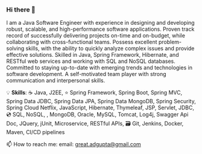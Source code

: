 ### Hi there 👋
I am a Java Software Engineer with experience in designing and developing robust, scalable, and high-performance software applications. Proven track record
of successfully delivering projects on-time and on-budget, while collaborating with cross-functional teams. Possess excellent problem-solving skills, with the ability to quickly analyze complex issues and provide effective solutions. Skilled in Java, Spring Framework, Hibernate, and RESTful web services and working with SQL and NoSQL databases. Committed to staying up-to-date with emerging trends and technologies in software development. A self-motivated team player with strong communication and interpersonal skills.

:bulb: **Skills**: :coffee: Java, J2EE, :star: Spring Framework, Spring Boot, Spring MVC, Spring Data JDBC, Spring Data JPA, Spring Data MongoDB, Spring Security, Spring Cloud Netflix, JavaScript, Hibernate, Thymeleaf, JSP, Servlet, JDBC, :cd: SQL, NoSQL, , MongoDB, Oracle, MySQL, Tomcat, Log4j, Swagger Api Doc, JQuery, jUnit, Microservice, RESTful APIs, :card_file_box: Git, Jenkins, Docker, Maven, CI/CD pipelines

📫 How to reach me: email: great.adgupta@gmail.com
<!--
**apudasgupta/apudasgupta** is a ✨ _special_ ✨ repository because its `README.md` (this file) appears on your GitHub profile.

Here are some ideas to get you started:

- 🔭 I’m currently working on ...
- 🌱 I’m currently learning ...
- 👯 I’m looking to collaborate on ...
- 🤔 I’m looking for help with ...
- 💬 Ask me about ...
- 📫 How to reach me: ...
- 😄 Pronouns: ...
- ⚡ Fun fact: ...
-->
